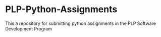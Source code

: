 # PLP-Python-Assignments
This a repository for submitting python assignments in the PLP Software Development Program

